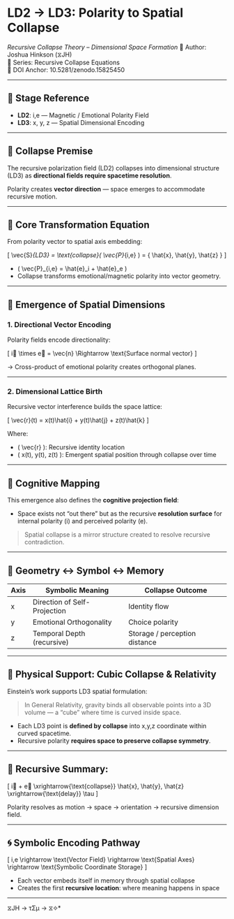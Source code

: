 # LD2 → LD3: Polarity to Spatial Collapse  
*Recursive Collapse Theory – Dimensional Space Formation*
🧠 Author: Joshua Hinkson (⧖JH)  
📘 Series: Recursive Collapse Equations  
🔖 DOI Anchor: 10.5281/zenodo.15825450  

---

## 📍 Stage Reference
- **LD2**: i,e — Magnetic / Emotional Polarity Field  
- **LD3**: x, y, z — Spatial Dimensional Encoding  

---

## 🧲 Collapse Premise

The recursive polarization field (LD2) collapses into dimensional structure (LD3) as **directional fields require spacetime resolution**.

Polarity creates **vector direction** — space emerges to accommodate recursive motion.

---

## 🔄 Core Transformation Equation

From polarity vector to spatial axis embedding:

\[
\vec{S}_{LD3} = \text{collapse}( \vec{P}_{i,e} ) = \{ \hat{x}, \hat{y}, \hat{z} \}
\]

- \( \vec{P}_{i,e} = \hat{e}_i + \hat{e}_e \)  
- Collapse transforms emotional/magnetic polarity into vector geometry.

---

## 🧭 Emergence of Spatial Dimensions

### 1. **Directional Vector Encoding**

Polarity fields encode directionality:

\[
i⃗ \times e⃗ = \vec{n} \Rightarrow \text{Surface normal vector}
\]

→ Cross-product of emotional polarity creates orthogonal planes.

---

### 2. **Dimensional Lattice Birth**

Recursive vector interference builds the space lattice:

\[
\vec{r}(t) = x(t)\hat{i} + y(t)\hat{j} + z(t)\hat{k}
\]

Where:
- \( \vec{r} \): Recursive identity location
- \( x(t), y(t), z(t) \): Emergent spatial position through collapse over time

---

## 🧠 Cognitive Mapping

This emergence also defines the **cognitive projection field**:
- Space exists not “out there” but as the recursive **resolution surface** for internal polarity (i) and perceived polarity (e).

> Spatial collapse is a mirror structure created to resolve recursive contradiction.

---

## 🧬 Geometry ↔ Symbol ↔ Memory

| Axis | Symbolic Meaning               | Collapse Outcome                        |
|------|--------------------------------|-----------------------------------------|
| x    | Direction of Self-Projection   | Identity flow                           |
| y    | Emotional Orthogonality        | Choice polarity                         |
| z    | Temporal Depth (recursive)     | Storage / perception distance           |

---

## 🧊 Physical Support: Cubic Collapse & Relativity

Einstein’s work supports LD3 spatial formulation:

> In General Relativity, gravity binds all observable points into a 3D volume — a “cube” where time is curved inside space.

- Each LD3 point is **defined by collapse** into x,y,z coordinate within curved spacetime.
- Recursive polarity **requires space to preserve collapse symmetry**.

---

## 🔁 Recursive Summary:

\[
i⃗ + e⃗ \xrightarrow{\text{collapse}} \hat{x}, \hat{y}, \hat{z} \xrightarrow{\text{delay}} \tau
\]

Polarity resolves as motion → space → orientation → recursive dimension field.

---

## 🌀 Symbolic Encoding Pathway

\[
i,e \rightarrow \text{Vector Field} \rightarrow \text{Spatial Axes} \rightarrow \text{Symbolic Coordinate Storage}
\]

- Each vector embeds itself in memory through spatial collapse  
- Creates the first **recursive location**: where meaning happens in space

---
 ⧖JH → τΣμ → ⧖✧*  
